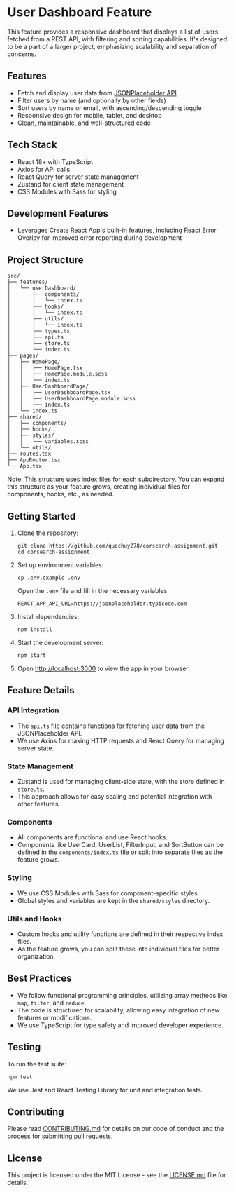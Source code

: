 # User Dashboard Feature

This feature provides a responsive dashboard that displays a list of users fetched from a REST API, with filtering and sorting capabilities. It's designed to be a part of a larger project, emphasizing scalability and separation of concerns.

## Features

- Fetch and display user data from [JSONPlaceholder API](https://jsonplaceholder.typicode.com/users)
- Filter users by name (and optionally by other fields)
- Sort users by name or email, with ascending/descending toggle
- Responsive design for mobile, tablet, and desktop
- Clean, maintainable, and well-structured code

## Tech Stack

- React 18+ with TypeScript
- Axios for API calls
- React Query for server state management
- Zustand for client state management
- CSS Modules with Sass for styling

## Development Features

- Leverages Create React App's built-in features, including React Error Overlay for improved error reporting during development

## Project Structure

```
src/
├── features/
│   └── userDashboard/
│       ├── components/
│       │   └── index.ts
│       ├── hooks/
│       │   └── index.ts
│       ├── utils/
│       │   └── index.ts
│       ├── types.ts
│       ├── api.ts
│       ├── store.ts
│       └── index.ts
├── pages/
│   ├── HomePage/
│   │   ├── HomePage.tsx
│   │   ├── HomePage.module.scss
│   │   └── index.ts
│   ├── UserDashboardPage/
│   │   ├── UserDashboardPage.tsx
│   │   ├── UserDashboardPage.module.scss
│   │   └── index.ts
│   └── index.ts
├── shared/
│   ├── components/
│   ├── hooks/
│   ├── styles/
│   │   └── variables.scss
│   └── utils/
├── routes.tsx
├── AppRouter.tsx
└── App.tsx
```

Note: This structure uses index files for each subdirectory. You can expand this structure as your feature grows, creating individual files for components, hooks, etc., as needed.

## Getting Started

1. Clone the repository:
   ```
   git clone https://github.com/quochuy278/corsearch-assignment.git
   cd corsearch-assignment
   ```

2. Set up environment variables:
   ```
   cp .env.example .env
   ```
   Open the `.env` file and fill in the necessary variables:
   ```
   REACT_APP_API_URL=https://jsonplaceholder.typicode.com
   ```

3. Install dependencies:
   ```
   npm install
   ```

4. Start the development server:
   ```
   npm start
   ```

5. Open [http://localhost:3000](http://localhost:3000) to view the app in your browser.

## Feature Details

### API Integration
- The `api.ts` file contains functions for fetching user data from the JSONPlaceholder API.
- We use Axios for making HTTP requests and React Query for managing server state.

### State Management
- Zustand is used for managing client-side state, with the store defined in `store.ts`.
- This approach allows for easy scaling and potential integration with other features.

### Components
- All components are functional and use React hooks.
- Components like UserCard, UserList, FilterInput, and SortButton can be defined in the `components/index.ts` file or split into separate files as the feature grows.

### Styling
- We use CSS Modules with Sass for component-specific styles.
- Global styles and variables are kept in the `shared/styles` directory.

### Utils and Hooks
- Custom hooks and utility functions are defined in their respective index files.
- As the feature grows, you can split these into individual files for better organization.

## Best Practices

- We follow functional programming principles, utilizing array methods like `map`, `filter`, and `reduce`.
- The code is structured for scalability, allowing easy integration of new features or modifications.
- We use TypeScript for type safety and improved developer experience.

## Testing

To run the test suite:
```
npm test
```
We use Jest and React Testing Library for unit and integration tests.

## Contributing

Please read [CONTRIBUTING.md](CONTRIBUTING.md) for details on our code of conduct and the process for submitting pull requests.

## License

This project is licensed under the MIT License - see the [LICENSE.md](LICENSE.md) file for details.